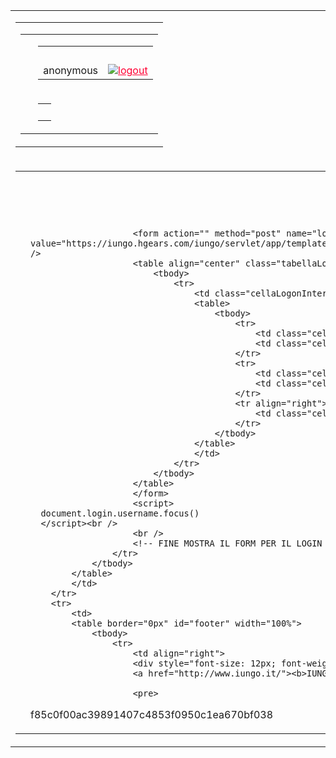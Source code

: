<html>
<head>
	<base href="https://iungo.hgears.com/iungo/servlet/app/template/Index.vm/action/LogoutUser/sys_menu_main/menu_loggedOut.vm" />
	<title>IUNGO Home Page</title>
	<link href="/iungo/StyleSheets/flat/default.css" rel="stylesheet" type="text/css" />
	<link href="/iungo/servlet/multilanguage/template/customstyle.css" rel="stylesheet" type="text/css" />
	<link href="/iungo/images/temi/flat/favicon.ico" rel="icon" /><meta content="NO-CACHE" http-equiv="PRAGMA"/>
</head>
<body><script type="text/javascript" src="/iungo/servlet/multilanguage/template/default.js" language="JavaScript"></script><script type="text/javascript" src="/iungo/servlet/multilanguage/template/calendar.js" language="JavaScript"></script><script type="text/javascript" src="/iungo/servlet/multilanguage/template/lang%2Ccalendar-it.js" language="JavaScript"></script><script type="text/javascript" src="/iungo/servlet/multilanguage/template/calendar-setup.js" language="JavaScript"></script><script type="text/javascript" src="/iungo/StyleSheets/toolTip_main15.js" language="JavaScript1.2"></script><script type="text/javascript" src="/iungo/StyleSheets/flat/toolTip_style.js" language="JavaScript1.2"></script><script type="text/javascript" src="/iungo/servlet/multilanguage/template/prototype.js" language="JavaScript"></script><script type="text/javascript" src="/iungo/servlet/multilanguage/template/scriptaculous.js?load=effects" language="JavaScript"></script><script type="text/javascript" src="/iungo/servlet/multilanguage/template/jscolor.js" language="JavaScript"></script><script type="text/javascript" src="/iungo/servlet/multilanguage/template/dhtmlwindow.js" language="JavaScript"></script><script type="text/javascript" src="/iungo/servlet/multilanguage/template/jquery-1.10.2.js" language="JavaScript"></script><script type="text/javascript" src="/iungo/servlet/multilanguage/template/customscript.js" language="JavaScript"></script><script type="text/javascript" src="/iungo/StyleSheets/jquery-ui.js" language="JavaScript"></script><script type="text/javascript" src="/iungo/StyleSheets/jquery-ui.multidatespicker.js" language="JavaScript"></script><script type="text/javascript" language="JavaScript">
		var $jq = jQuery.noConflict();
</script>
<div id="Migoicons" style="visibility:hidden;position:absolute;z-index:1000;top:-100">&nbsp;</div>

<table border="0px" cellpadding="0px" cellspacing="0px" id="mainTableContainer" width="100%">
	<tbody>
		<tr>
			<td>
			<table border="0px" width="100%">
				<tbody>
					<tr>
						<td id="header">
						<table border="0px" class="mainTable" id="menuAlto">
							<tbody>
								<tr>
									<td>&nbsp;</td>
									<td class="menuAltoAltezzaInterna">
									<table class="menuAltoVociDX">
										<tbody>
											<tr>
												<td class="menuAltoVociDX_1C" nowrap="nowrap">&nbsp;</td>
												<td class="menuAltoVociDX_2C" nowrap="nowrap">&nbsp;</td>
											</tr>
											<tr>
												<td class="menuAltoVociDX_1C" nowrap="nowrap">anonymous</td>
												<td class="menuAltoVociDX_2C" nowrap="nowrap"><a href="/iungo/servlet/app/template/Index.vm/sys_menu_main/menu_loggedOut.vm/action/LogoutUser;jsessionid=3953BC06B7A37088DB9D004E1FA5B733" style="color:#FF0033;"><img alt="logout" border="0" hspace="0" src="/iungo/images/temi/flat/exit_big.gif" vspace="0" /></a></td>
											</tr>
										</tbody>
									</table>
									</td>
								</tr>
								<tr>
									<td>&nbsp;</td>
									<td align="right" class="menuAltoCellaMenu">
									<table border="0px" cellpadding="0px" cellspacing="0px" width="100%">
										<tbody>
											<tr>
												<td class="menuAltoAltezzaVociMenu" colspan="2">
												<div class="menuAltoVociBarraMenu">&nbsp;</div>
												</td>
											</tr>
										</tbody>
									</table>
									</td>
								</tr>
							</tbody>
						</table>
						</td>
					</tr>
				</tbody>
			</table>
			</td>
		</tr>
		<tr>
			<td class="mainTableCellaDeiMenu mainTableCellaDeiMenu_menu_loggedOut">
			<table class="mainTable mainTable_menu_loggedOut">
				<tbody>
					<tr>
						<td class="mainTableMenuSx mainTableMenuSx_menu_loggedOut" nowrap="nowrap">
						<table class="mainTableMenuHeaderSx">
						</table>
						</td>
						<td class="mainTableCorpo mainTableCorpo_menu_loggedOut"><br />
						<!-- MOSTRA IL MESSAGGIO PER LA SOGLIA FAX !--><!-- FINE MOSTRA IL MESSAGGIO PER LA SOGLIA FAX !--><!-- MOSTRA IL FORM PER IL LOGIN !-->
						<h5 align="center">Inserire i Dati</h5>

						<form action="" method="post" name="login"><input name="__original_url" type="hidden" value="https://iungo.hgears.com/iungo/servlet/app/template/Index.vm/action/LogoutUser/sys_menu_main/menu_loggedOut.vm/iungo/servlet/app/template/ordini%2CIndex.vm/action/LoginUser;jsessionid=3953BC06B7A37088DB9D004E1FA5B733" />
						<table align="center" class="tabellaLogon">
							<tbody>
								<tr>
									<td class="cellaLogonInterna">
									<table>
										<tbody>
											<tr>
												<td class="cellaLogon" nowrap="nowrap">User Name</td>
												<td class="cellaLogonInput"><input class="testo" id="username" name="username" size="20" type="text" /></td>
											</tr>
											<tr>
												<td class="cellaLogon" nowrap="nowrap">Password</td>
												<td class="cellaLogonInput"><input class="testo" id="password" name="password" size="20" type="password" /></td>
											</tr>
											<tr align="right">
												<td class="cellaLogonPulsante" colspan="2"><input name="action" type="hidden" value="LoginUser" /> <input class="pulsanteLogon" type="submit" value="Log In" /></td>
											</tr>
										</tbody>
									</table>
									</td>
								</tr>
							</tbody>
						</table>
						</form>
						<script>
      document.login.username.focus()
      </script><br />
						<br />
						<!-- FINE MOSTRA IL FORM PER IL LOGIN !--><!-- FINE !-->&nbsp;</td>
					</tr>
				</tbody>
			</table>
			</td>
		</tr>
		<tr>
			<td>
			<table border="0px" id="footer" width="100%">
				<tbody>
					<tr>
						<td align="right">
						<div style="font-size: 12px; font-weight: bold; font-family: Arial;"><br />
						<a href="http://www.iungo.it/"><b>IUNGO<sup>&reg;</sup></b></a>&nbsp;&nbsp;&egrave; un marchio registrato da <i>SMARTEN s.r.l.</i></div>

						<pre>
f85c0f00ac39891407c4853f0950c1ea670bf038</pre>
						</td>
						<td width="20">&nbsp;</td>
					</tr>
				</tbody>
			</table>
			</td>
		</tr>
	</tbody>
</table>
</body>
</html>
